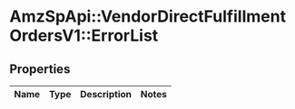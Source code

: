 # AmzSpApi::VendorDirectFulfillmentOrdersV1::ErrorList

## Properties
Name | Type | Description | Notes
------------ | ------------- | ------------- | -------------

